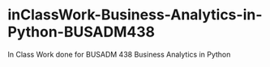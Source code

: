 # inClassWork-Business-Analytics-in-Python-BUSADM438
In Class Work done for BUSADM 438 Business Analytics in Python
